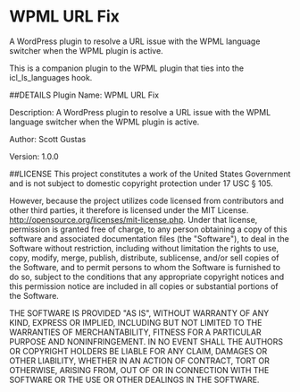 # WPML URL Fix
A WordPress plugin to resolve a URL issue with the WPML language switcher when the WPML plugin is active.

This is a companion plugin to the WPML plugin that ties into the icl_ls_languages hook.

##DETAILS
Plugin Name: WPML URL Fix

Description: A WordPress plugin to resolve a URL issue with the WPML language switcher when the WPML plugin is active.

Author: Scott Gustas

Version: 1.0.0

##LICENSE
This project constitutes a work of the United States Government and is not subject to domestic copyright protection under 17 USC § 105.

However, because the project utilizes code licensed from contributors and other third parties, it therefore is licensed under the MIT License. http://opensource.org/licenses/mit-license.php. Under that license, permission is granted free of charge, to any person obtaining a copy of this software and associated documentation files (the "Software"), to deal in the Software without restriction, including without limitation the rights to use, copy, modify, merge, publish, distribute, sublicense, and/or sell copies of the Software, and to permit persons to whom the Software is furnished to do so, subject to the conditions that any appropriate copyright notices and this permission notice are included in all copies or substantial portions of the Software.

THE SOFTWARE IS PROVIDED "AS IS", WITHOUT WARRANTY OF ANY KIND, EXPRESS OR IMPLIED, INCLUDING BUT NOT LIMITED TO THE WARRANTIES OF MERCHANTABILITY, FITNESS FOR A PARTICULAR PURPOSE AND NONINFRINGEMENT. IN NO EVENT SHALL THE AUTHORS OR COPYRIGHT HOLDERS BE LIABLE FOR ANY CLAIM, DAMAGES OR OTHER LIABILITY, WHETHER IN AN ACTION OF CONTRACT, TORT OR OTHERWISE, ARISING FROM, OUT OF OR IN CONNECTION WITH THE SOFTWARE OR THE USE OR OTHER DEALINGS IN THE SOFTWARE.
